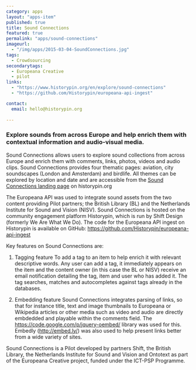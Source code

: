 ```yaml
---
category: apps
layout: "apps-item"
published: true
title: Sound Connections
featured: true
permalink: "apps/sound-connections"
imageurl: 
  - "/img/apps/2015-03-04-SoundConnections.jpg"
tags: 
  - Crowdsourcing
secondarytags: 
  - Europeana Creative
  - pilot
links: 
  - "https://www.historypin.org/en/explore/sound-connections"
  - "https://github.com/Historypin/europeana-api-ingest"

contact: 
  email: hello@historypin.org
  
---
```


### Explore sounds from across Europe and help enrich them with contextual information and audio-visual media.

Sound Connections allows users to explore sound collections from across Europe and enrich them with comments, links, photos, videos and audio clips. Sound Connections provides four thematic pages: aviation, city soundscapes (London and Amsterdam) and birdlife. All themes can be explored by location and date and are accessible from the [Sound Connections landing page](https://www.historypin.org/en/explore/sound-connections) on historypin.org

The Europeana API was used to integrate sound assets from the two content providing Pilot partners; the British Library (BL) and the Netherlands Institute for Sound and Vision (NISV). Sound Connections is hosted on the community engagement platform Historypin, which is run by Shift Design (formerly We Are What We Do). The code for the Europeana API ingest on Historypin is available on GitHub: https://github.com/Historypin/europeana-api-ingest

Key features on Sound Connections are: 

1. Tagging feature
To add a tag to an item to help enrich it with relevant descriptive words. Any user can add a tag, it immediately appears on the item and the content owner (in this case the BL or NISV) receive an email notification detailing the tag, item and user who has added it. The tag searches, matches and autocompletes against tags already in the databases.

2. Embedding feature
Sound Connections integrates parsing of links, so that for instance title, text and image thumbnails to Europeana or Wikipedia articles or other media such as video and audio are directly embdedded and playable within the comments field. The https://code.google.com/p/jquery-oembed/ library was used for this. Embedly (http://embed.ly/) was also used to help present links better from a wide variety of sites.

Sound Connections is a Pilot developed by partners Shift, the British Library, the Netherlands Institute for Sound and Vision and Ontotext as part of the Europeana Creative project, funded under the ICT-PSP Programme.
